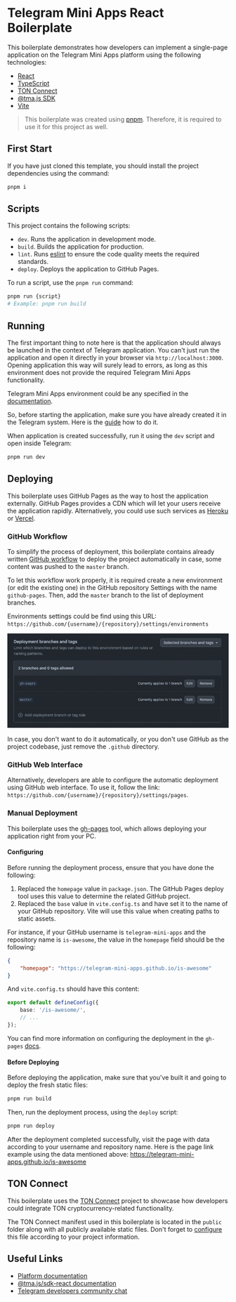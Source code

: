# Telegram Mini Apps React Boilerplate

This boilerplate demonstrates how developers can implement a single-page application on the Telegram
Mini Apps platform using the following technologies:

- [React](https://react.dev/)
- [TypeScript](https://www.typescriptlang.org/)
- [TON Connect](https://docs.ton.org/develop/dapps/ton-connect/overview)
- [@tma.js SDK](https://docs.telegram-mini-apps.com/packages/tma-js-sdk)
- [Vite](https://vitejs.dev/)

> This boilerplate was created using [pnpm](https://pnpm.io/). Therefore, it is required to use
> it for this project as well.

## First Start

If you have just cloned this template, you should install the project dependencies using the
command:

```Bash
pnpm i
```

## Scripts

This project contains the following scripts:

- `dev`. Runs the application in development mode.
- `build`. Builds the application for production.
- `lint`. Runs [eslint](https://eslint.org/) to ensure the code quality meets the required
  standards.
- `deploy`. Deploys the application to GitHub Pages.

To run a script, use the `pnpm run` command:

```Bash
pnpm run {script}
# Example: pnpm run build
```

## Running

The first important thing to note here is that the application should always be launched in the
context of Telegram application. You can't just run the application and open it directly in your 
browser via `http://localhost:3000`. Opening application this way will surely lead to errors, as long
as this environment does not provide the required Telegram Mini Apps functionality.

Telegram Mini Apps environment could be any specified
in the [documentation](https://docs.telegram-mini-apps.com/platform/about#supported-applications).

So, before starting the application, make sure you have already created it in the Telegram
system. Here is the [guide](https://docs.telegram-mini-apps.com/platform/creating-new-app) how to do it.

When application is created successfully, run it using the `dev` script and open inside Telegram:

```Bash
pnpm run dev
```

## Deploying

This boilerplate uses GitHub Pages as the way to host the application externally. GitHub Pages provides a CDN
which will let your users receive the application rapidly. Alternatively, you could use such services
as [Heroku](https://www.heroku.com/) or [Vercel](https://vercel.com).

### GitHub Workflow

To simplify the process of deployment, this boilerplate contains already
written [GitHub workflow](.github/workflows/github-pages-deploy.yml) to deploy the project automatically in case, some
content was pushed to the `master` branch.

To let this workflow work properly, it is required create a new environment (or edit the existing one) in the GitHub
repository Settings with the name `github-pages`. Then, add the `master` branch to the list of deployment branches.

Environments settings could be find using this URL: `https://github.com/{username}/{repository}/settings/environments`

![img.png](.github/deployment-branches.png)

In case, you don't want to do it automatically, or you don't use GitHub as the project codebase, just remove the
`.github` directory.

### GitHub Web Interface

Alternatively, developers are able to configure the automatic deployment using GitHub web interface. To use it,
follow the link: `https://github.com/{username}/{repository}/settings/pages`.

### Manual Deployment

This boilerplate uses the [gh-pages](https://www.npmjs.com/package/gh-pages) tool, which allows deploying your 
application right from your PC. 

#### Configuring

Before running the deployment process, ensure that you have done the following:

1. Replaced the `homepage` value in `package.json`. The GitHub Pages deploy tool uses this value to
   determine the related GitHub project.
2. Replaced the `base` value in `vite.config.ts` and have set it to the name of your GitHub
   repository. Vite will use this value when creating paths to static assets.

For instance, if your GitHub username is `telegram-mini-apps` and the repository name
is `is-awesome`, the value in the `homepage` field should be the following:

```json
{
    "homepage": "https://telegram-mini-apps.github.io/is-awesome"
}
```

And `vite.config.ts` should have this content:

```ts
export default defineConfig({
    base: '/is-awesome/',
    // ...
});
```

You can find more information on configuring the deployment in the `gh-pages`
[docs](https://github.com/tschaub/gh-pages?tab=readme-ov-file#github-pages-project-sites).

#### Before Deploying

Before deploying the application, make sure that you've built it and going to deploy the fresh
static files:

```bash
pnpm run build
```

Then, run the deployment process, using the `deploy` script:

```Bash
pnpm run deploy
```

After the deployment completed successfully, visit the page with data according to your
username and repository name. Here is the page link example using the data mentioned above:
https://telegram-mini-apps.github.io/is-awesome

## TON Connect

This boilerplate uses the [TON Connect](https://docs.ton.org/develop/dapps/ton-connect/overview)
project to showcase how developers could integrate TON cryptocurrency-related functionality.

The TON Connect manifest used in this boilerplate is located in the `public` folder along with all
publicly available static files. Don't forget
to [configure](https://docs.ton.org/develop/dapps/ton-connect/manifest) this file according to your
project information.

## Useful Links

- [Platform documentation](https://docs.telegram-mini-apps.com/)
- [@tma.js/sdk-react documentation](https://docs.telegram-mini-apps.com/packages/tma-js-sdk-react)
- [Telegram developers community chat](https://t.me/devs)

